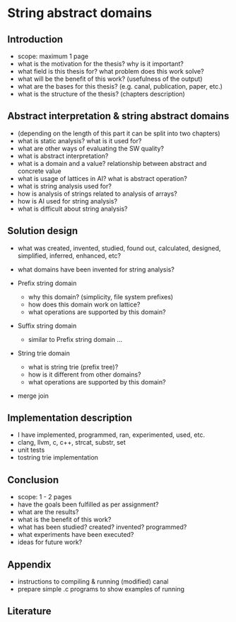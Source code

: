# String abstract domains

## Introduction

* scope: maximum 1 page
* what is the motivation for the thesis? why is it important?
* what field is this thesis for? what problem does this work solve?
* what will be the benefit of this work? (usefulness of the output)
* what are the bases for this thesis? (e.g. canal, publication, paper, etc.)
* what is the structure of the thesis? (chapters description)

## Abstract interpretation & string abstract domains

* (depending on the length of this part it can be split into two chapters)
* what is static analysis? what is it used for?
* what are other ways of evaluating the SW quality?
* what is abstract interpretation?
* what is a domain and a value? relationship between abstract and concrete value
* what is usage of lattices in AI? what is abstract operation?
* what is string analysis used for?
* how is analysis of strings related to analysis of arrays?
* how is AI used for string analysis?
* what is difficult about string analysis?
    
## Solution design

* what was created, invented, studied, found out, calculated, designed,
  simplified, inferred, enhanced, etc?
* what domains have been invented for string analysis?
* Prefix string domain
    
    * why this domain? (simplicity, file system prefixes)
    * how does this domain work on lattice?
    * what operations are supported by this domain?

* Suffix string domain

    * similar to Prefix string domain ...

* String trie domain

    * what is string trie (prefix tree)?
    * how is it different from other domains?
    * what operations are supported by this domain?

* merge join

## Implementation description

* I have implemented, programmed, ran, experimented, used, etc.
* clang, llvm, c, c++, strcat, substr, set
* unit tests
* tostring trie implementation

## Conclusion

* scope: 1 - 2 pages
* have the goals been fulfilled as per assignment?
* what are the results?
* what is the benefit of this work?
* what has been studied? created? invented? programmed?
* what experiments have been executed?
* ideas for future work?

## Appendix

* instructions to compiling & running (modified) canal
* prepare simple .c programs to show examples of running

## Literature

